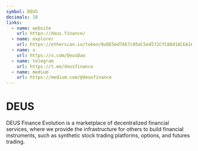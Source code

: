 ```yaml
---
symbol: DEUS
decimals: 18
links:
  - name: website
    url: https://deus.finance/
  - name: explorer
    url: https://etherscan.io/token/0xDE5ed76E7c05eC5e4572CfC88d1ACEA165109E44
  - name: x
    url: https://x.com/DeusDao
  - name: telegram
    url: https://t.me/deusfinance
  - name: medium
    url: https://medium.com/@deusfinance
---
```


# DEUS

DEUS Finance Evolution is a marketplace of decentralized financial services, where we provide the infrastructure for others to build financial instruments, such as synthetic stock trading platforms, options, and futures trading.
